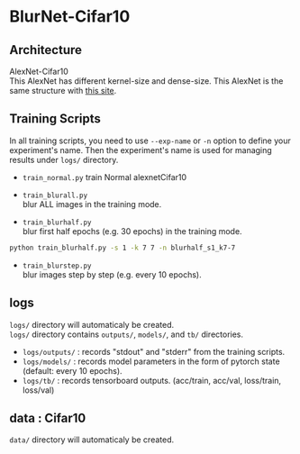 # BlurNet-Cifar10

## Architecture
AlexNet-Cifar10  
This AlexNet has different kernel-size and dense-size. This AlexNet is the same structure with [this site][1].


## Training Scripts
In all training scripts, you need to use `--exp-name` or `-n` option to define your experiment's name. Then the experiment's name is used for managing results under `logs/` directory.   

- `train_normal.py` 
train Normal alexnetCifar10

- `train_blurall.py`  
blur ALL images in the training mode.  

- `train_blurhalf.py`  
blur first half epochs (e.g. 30 epochs) in the training mode.
```bash
python train_blurhalf.py -s 1 -k 7 7 -n blurhalf_s1_k7-7
```
- `train_blurstep.py`  
blur images step by step (e.g. every 10 epochs).  


## logs

`logs/` directory will automaticaly be created.  
`logs/` directory contains `outputs/`, `models/`, and `tb/` directories.  

- `logs/outputs/` : records "stdout" and "stderr" from the training scripts.
- `logs/models/` : records model parameters in the form of pytorch state (default: every 10 epochs). 
- `logs/tb/` : records tensorboard outputs. (acc/train, acc/val, loss/train, loss/val)

## data : Cifar10
`data/` directory will automaticaly be created.  


[1]:http://cedro3.com/ai/pytorch-alexnet/